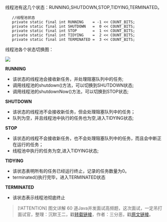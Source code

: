 线程池有这几个状态：RUNNING,SHUTDOWN,STOP,TIDYING,TERMINATED。

```
   //线程池状态
   private static final int RUNNING    = -1 << COUNT_BITS;
   private static final int SHUTDOWN   =  0 << COUNT_BITS;
   private static final int STOP       =  1 << COUNT_BITS;
   private static final int TIDYING    =  2 << COUNT_BITS;
   private static final int TERMINATED =  3 << COUNT_BITS;
```

线程池各个状态切换图：

![](https://cdn.jsdelivr.net/gh/itwanger/toBeBetterJavaer/images/thread/sanfene/thread-pool-state-1.png)



**RUNNING**

*   该状态的线程池会接收新任务，并处理阻塞队列中的任务;
*   调用线程池的shutdown()方法，可以切换到SHUTDOWN状态;
*   调用线程池的shutdownNow()方法，可以切换到STOP状态;

**SHUTDOWN**

*   该状态的线程池不会接收新任务，但会处理阻塞队列中的任务；
*   队列为空，并且线程池中执行的任务也为空,进入TIDYING状态;

**STOP**

*   该状态的线程不会接收新任务，也不会处理阻塞队列中的任务，而且会中断正在运行的任务；
*   线程池中执行的任务为空,进入TIDYING状态;

**TIDYING**

*   该状态表明所有的任务已经运行终止，记录的任务数量为0。
*   terminated()执行完毕，进入TERMINATED状态

**TERMINATED**

*   该状态表示线程池彻底终止


> [!ATTENTION]
>  图文详解 60 道Java并发面试高频题，这次面试，一定吊打面试官，整理：沉默王二，戳[转载链接](https://mp.weixin.qq.com/s/bImCIoYsH_JEzTkBx2lj4A)，作者：三分恶，戳[原文链接](https://mp.weixin.qq.com/s/1jhBZrAb7bnvkgN1TgAUpw)。
